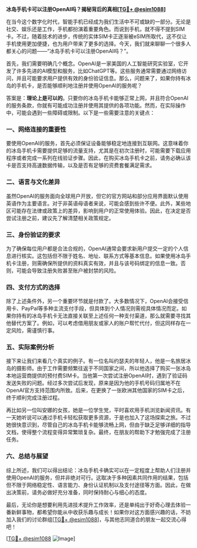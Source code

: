 **冰岛手机卡可以注册OpenAI吗？揭秘背后的真相[[TG💪+ @esim1088](https://t.me/s/esim1088)]**

在当今这个数字化时代，智能手机已经成为我们生活中不可或缺的一部分。无论是社交、娱乐还是工作，手机都扮演着重要角色。而说到手机，就不得不提到SIM卡。不过，随着技术的进步，传统的实体SIM卡正逐渐被eSIM所取代，这不仅让手机使用更加便捷，也为用户带来了更多的选择。今天，我们就来聊聊一个很多人都关心的问题——“冰岛手机卡可以注册OpenAI吗？”。

首先，我们需要明确几个概念。OpenAI是一家美国的人工智能研究实验室，它开发了许多先进的AI模型和服务，比如ChatGPT等。这些服务通常需要通过网络访问，并且可能要求用户提供有效的身份验证信息。那么，问题来了，如果你持有冰岛的手机卡，是否能够顺利地注册并使用OpenAI的服务呢？

答案是：**理论上是可以的**。只要你的冰岛手机卡能够正常上网，并且符合OpenAI的服务条款，你就有可能成功注册并使用其提供的各项功能。然而，在实际操作中，可能会遇到一些障碍或限制。以下是一些需要注意的关键点：

### 一、网络连接的重要性

要使用OpenAI的服务，首先必须保证设备能够稳定地连接到互联网。这意味着你的冰岛手机卡需要提供足够的流量支持，尤其是在初次注册时，可能需要下载应用程序或者完成一系列在线验证步骤。因此，在购买冰岛手机卡之前，请务必确认该卡是否支持高速数据传输，以及是否有足够的资费套餐满足需求。

### 二、语言与文化差异

虽然OpenAI的服务面向全球用户开放，但它的官方网站和部分应用界面默认使用英语作为主要语言。对于非英语母语者来说，可能会感到些许不便。此外，某些地区可能存在法律或政策上的差异，影响到用户的正常使用体验。因此，在决定是否尝试注册之前，建议先了解清楚相关政策规定。

### 三、身份验证的要求

为了确保每位用户都是合法合规的，OpenAI通常会要求新用户提交一定的个人信息进行核实。这包括但不限于姓名、地址、联系方式等基本信息。如果使用冰岛手机卡注册，则需确保所提供的资料真实有效，并且与该号码绑定的信息一致。否则，可能会导致注册失败甚至账户被封禁的风险。

### 四、支付方式的选择

除了上述条件外，另一个重要环节就是付款了。大多数情况下，OpenAI会接受信用卡、PayPal等多种主流支付手段，但具体到个人情况则需视具体情况而定。如果你持有的冰岛手机卡无法直接关联至上述任何一种支付渠道，那么就需要寻找其他替代方案了。例如，可以考虑借用朋友或家人的账户帮忙代付，但这同样存在一定风险，需谨慎行事。

### 五、实际案例分析

接下来让我们来看几个真实的例子。有一位名叫约瑟夫的年轻人，他是一名旅居冰岛的摄影师。由于工作需要频繁往返于不同国家之间，所以他选择了购买一张冰岛本地运营商提供的预付费SIM卡。当他第一次尝试注册OpenAI时，遇到了验证码发送失败的问题。经过多次尝试后发现，原来是因为他的手机号码归属地不在OpenAI官方支持范围内所致。后来，在更换了一张欧洲其他国家的SIM卡之后，终于顺利完成注册过程。

再比如另一位叫安娜的女孩，她是一位学生党，平时喜欢用手机浏览新闻资讯。有一天她听说可以通过手机卡轻松获取更多资源，于是也加入了这场探索之旅。不过她很快意识到，尽管自己的冰岛手机卡能够流畅上网，但由于缺乏足够详细的指导文档，使得整个流程变得异常繁琐复杂。最终，在朋友的帮助下才勉强完成了注册任务。

### 六、总结与展望

综上所述，我们可以得出结论：冰岛手机卡确实可以在一定程度上帮助人们注册并使用OpenAI的服务，但并非绝对可行。这取决于多种因素共同作用的结果，包括但不限于网络稳定性、语言能力、身份认证机制以及支付途径等方面。因此，在做出决策前，请务必做好充分准备，同时保持耐心与细心的态度。

最后，无论你是想要利用先进技术提升工作效率，还是单纯出于好奇心理去体验一番新鲜事物，都希望你能从中收获乐趣与成长！如果你对这方面感兴趣的话，不妨加入我们的讨论群组[[TG💪+ @esim1088](https://t.me/s/esim1088)]，与其他志同道合的朋友一起交流心得吧！

[[TG💪+ @esim1088](https://t.me/s/esim1088) ![Image](https://i.postimg.cc/4NQfJmqS/Snipaste-2025-05-13-00-14-12.png)]